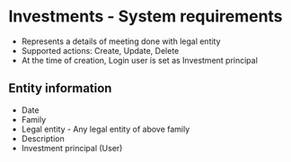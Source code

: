 # Investments - System requirements

- Represents a details of meeting done with legal entity
- Supported actions: Create, Update, Delete
- At the time of creation, Login user is set as Investment principal

## Entity information

- Date
- Family 
- Legal entity - Any legal entity of above family
- Description
- Investment principal (User)

